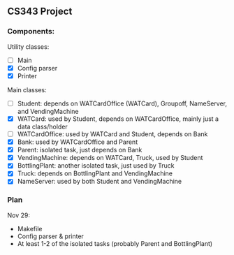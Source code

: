 ## CS343 Project

### Components:

Utility classes:
- [ ] Main
- [x] Config parser
- [x] Printer

Main classes:
- [ ] Student: depends on WATCardOffice (WATCard), Groupoff, NameServer, and VendingMachine
- [x] WATCard: used by Student, depends on WATCardOffice, mainly just a data class/holder
- [ ] WATCardOffice: used by WATCard and Student, depends on Bank
- [x] Bank: used by WATCardOffice and Parent
- [x] Parent: isolated task, just depends on Bank
- [x] VendingMachine: depends on WATCard, Truck, used by Student
- [x] BottlingPlant: another isolated task, just used by Truck
- [x] Truck: depends on BottlingPlant and VendingMachine
- [x] NameServer: used by both Student and VendingMachine

### Plan

Nov 29:
- Makefile
- Config parser & printer
- At least 1-2 of the isolated tasks (probably Parent and BottlingPlant)
